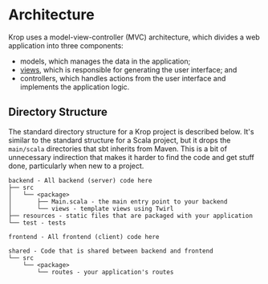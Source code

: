 # Architecture

Krop uses a model-view-controller (MVC) architecture, which divides a web application into three components:

- models, which manages the data in the application;
- [views](../views.md), which is responsible for generating the user interface; and
- controllers, which handles actions from the user interface and implements the application logic.


## Directory Structure

The standard directory structure for a Krop project is described below. It's similar to the standard structure for a Scala project, but it drops the `main/scala` directories that sbt inherits from Maven. This is a bit of unnecessary indirection that makes it harder to find the code and get stuff done, particularly when new to a project.

```
backend - All backend (server) code here
├── src
│   └── <package>
│       ├── Main.scala - the main entry point to your backend
│       └── views - template views using Twirl
├── resources - static files that are packaged with your application
└── test - tests 

frontend - All frontend (client) code here

shared - Code that is shared between backend and frontend
└── src
    └── <package>
        └── routes - your application's routes
```
